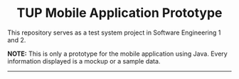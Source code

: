 <h1 align="center">TUP Mobile Application Prototype</h1>

<p>This repository serves as a test system project in Software Engineering 1 and 2.</p>
<p><b>NOTE:</b> This is only a prototype for the mobile application using Java. Every information displayed is a mockup or a sample data.</p>

<hr>



